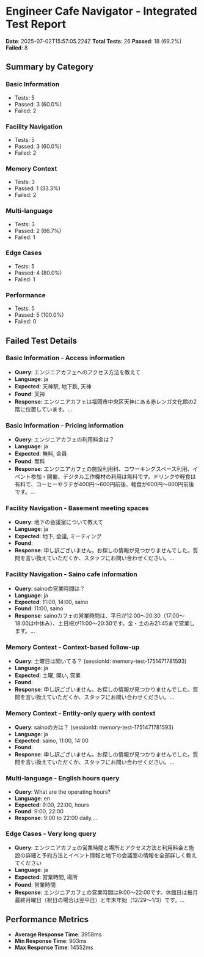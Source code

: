 # Engineer Cafe Navigator - Integrated Test Report

**Date**: 2025-07-02T15:57:05.224Z
**Total Tests**: 26
**Passed**: 18 (69.2%)
**Failed**: 8

## Summary by Category

### Basic Information
- Tests: 5
- Passed: 3 (60.0%)
- Failed: 2

### Facility Navigation
- Tests: 5
- Passed: 3 (60.0%)
- Failed: 2

### Memory Context
- Tests: 3
- Passed: 1 (33.3%)
- Failed: 2

### Multi-language
- Tests: 3
- Passed: 2 (66.7%)
- Failed: 1

### Edge Cases
- Tests: 5
- Passed: 4 (80.0%)
- Failed: 1

### Performance
- Tests: 5
- Passed: 5 (100.0%)
- Failed: 0

## Failed Test Details

### Basic Information - Access information
- **Query**: エンジニアカフェへのアクセス方法を教えて
- **Language**: ja
- **Expected**: 天神駅, 地下鉄, 天神
- **Found**: 天神
- **Response**: エンジニアカフェは福岡市中央区天神にある赤レンガ文化館の2階に位置しています。...

### Basic Information - Pricing information
- **Query**: エンジニアカフェの利用料金は？
- **Language**: ja
- **Expected**: 無料, 会員
- **Found**: 無料
- **Response**: エンジニアカフェの施設利用料、コワーキングスペース利用、イベント参加・開催、デジタル工作機材の利用は無料です。ドリンクや軽食は有料で、コーヒーやラテが400円〜600円前後、軽食が600円〜800円前後です。...

### Facility Navigation - Basement meeting spaces
- **Query**: 地下の会議室について教えて
- **Language**: ja
- **Expected**: 地下, 会議, ミーティング
- **Found**: 
- **Response**: 申し訳ございません。お探しの情報が見つかりませんでした。質問を言い換えていただくか、スタッフにお問い合わせください。...

### Facility Navigation - Saino cafe information
- **Query**: sainoの営業時間は？
- **Language**: ja
- **Expected**: 11:00, 14:00, saino
- **Found**: 11:00, saino
- **Response**: sainoカフェの営業時間は、平日が12:00〜20:30（17:00〜18:00は中休み）、土日祝が11:00〜20:30です。金・土のみ21:45まで営業します。...

### Memory Context - Context-based follow-up
- **Query**: 土曜日は開いてる？ (sessionId: memory-test-1751471781593)
- **Language**: ja
- **Expected**: 土曜, 開い, 営業
- **Found**: 
- **Response**: 申し訳ございません。お探しの情報が見つかりませんでした。質問を言い換えていただくか、スタッフにお問い合わせください。...

### Memory Context - Entity-only query with context
- **Query**: sainoの方は？ (sessionId: memory-test-1751471781593)
- **Language**: ja
- **Expected**: saino, 11:00, 14:00
- **Found**: 
- **Response**: 申し訳ございません。お探しの情報が見つかりませんでした。質問を言い換えていただくか、スタッフにお問い合わせください。...

### Multi-language - English hours query
- **Query**: What are the operating hours?
- **Language**: en
- **Expected**: 9:00, 22:00, hours
- **Found**: 9:00, 22:00
- **Response**: 9:00 to 22:00 daily....

### Edge Cases - Very long query
- **Query**: エンジニアカフェの営業時間と場所とアクセス方法と利用料金と施設の詳細と予約方法とイベント情報と地下の会議室の情報を全部詳しく教えてください
- **Language**: ja
- **Expected**: 営業時間, 場所
- **Found**: 営業時間
- **Response**: エンジニアカフェの営業時間は9:00〜22:00です。休館日は毎月最終月曜日（祝日の場合は翌平日）と年末年始（12/29〜1/3）です。...

## Performance Metrics

- **Average Response Time**: 3958ms
- **Min Response Time**: 903ms
- **Max Response Time**: 14552ms
